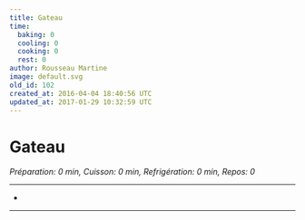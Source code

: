 ```yaml
---
title: Gateau
time:
  baking: 0
  cooling: 0
  cooking: 0
  rest: 0
author: Rousseau Martine
image: default.svg
old_id: 102
created_at: 2016-04-04 18:40:56 UTC
updated_at: 2017-01-29 10:32:59 UTC
---
```


# Gateau

*Préparation: 0 min, Cuisson: 0 min, Refrigération: 0 min, Repos: 0*

---

- 

---


